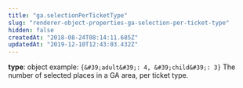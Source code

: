 ```yaml
---
title: "ga.selectionPerTicketType"
slug: "renderer-object-properties-ga-selection-per-ticket-type"
hidden: false
createdAt: "2018-08-24T08:14:11.685Z"
updatedAt: "2019-12-10T12:43:03.432Z"
---
```

**type**: object
example: `{&#39;adult&#39;: 4, &#39;child&#39;: 3}`
The number of selected places in a GA area, per ticket type.

